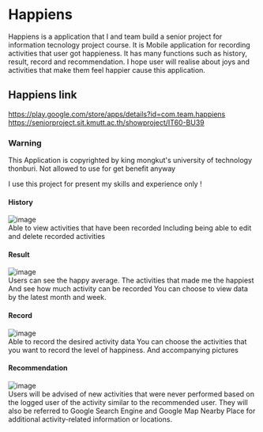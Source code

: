 # Happiens

Happiens is  a  application that  I and team build a senior project for information tecnology project course. It is Mobile application for recording activities that user got happieness. It has many functions  such as history, result, record  and recommendation. I hope user will realise about joys and activities that make them feel happier cause this application. 

## Happiens link
https://play.google.com/store/apps/details?id=com.team.happiens<br/>
https://seniorproject.sit.kmutt.ac.th/showproject/IT60-BU39

### Warning
This Application is copyrighted by king mongkut's university of technology thonburi. Not allowed to use for get benefit anyway <br/>

I use this project for present my skills and experience only !

#### History
![image](https://raw.githubusercontent.com/pleumza2009/Happien/master/picture/History.jpg)
<br/>
 Able to view activities that have been recorded Including being able to edit and delete recorded activities
<br/>
#### Result
![image](https://raw.githubusercontent.com/pleumza2009/Happien/master/picture/Result.jpg)
<br/>
Users can see the happy average. The activities that made me the happiest And see how much activity can be recorded You can choose to view data by the latest month and week.
<br/>
#### Record
![image](https://raw.githubusercontent.com/pleumza2009/Happien/master/picture/Record.jpg)
<br/>
Able to record the desired activity data You can choose the activities that you want to record the level of happiness. And accompanying pictures 
<br/>
#### Recommendation
![image](https://raw.githubusercontent.com/pleumza2009/Happien/master/picture/Recommendation.jpg)
<br/>
Users will be advised of new activities that were never performed based on the logged user of the activity similar to the recommended user. They will also be referred to Google Search Engine and Google Map Nearby Place for additional activity-related information or locations.

<br/>
